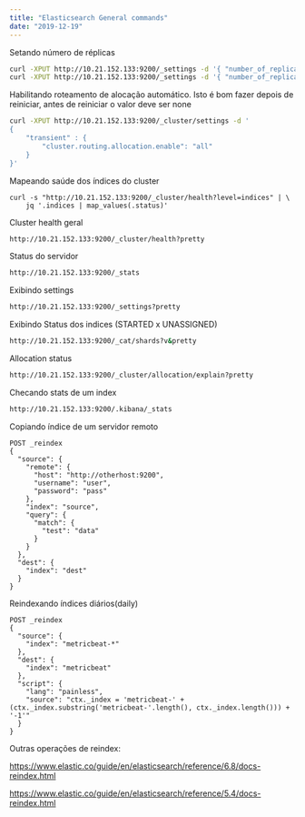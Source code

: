 ```yaml
---
title: "Elasticsearch General commands"
date: "2019-12-19"
---
```


Setando número de réplicas

```bash
curl -XPUT http://10.21.152.133:9200/_settings -d '{ "number_of_replicas" :0 }'
curl -XPUT http://10.21.152.133:9200/_settings -d '{ "number_of_replicas" :1 }'
```

Habilitando roteamento de alocação automático. Isto é bom fazer depois de reiniciar, antes de reiniciar o valor deve ser none

```bash
curl -XPUT http://10.21.152.133:9200/_cluster/settings -d '
{
    "transient" : {
        "cluster.routing.allocation.enable": "all"
    }
}'
```

Mapeando saúde dos índices do cluster

```
curl -s "http://10.21.152.133:9200/_cluster/health?level=indices" | \
    jq '.indices | map_values(.status)'
```

Cluster health geral

```bash
http://10.21.152.133:9200/_cluster/health?pretty
```

Status do servidor

```bash
http://10.21.152.133:9200/_stats 
```

Exibindo settings

```bash
http://10.21.152.133:9200/_settings?pretty
```

Exibindo Status dos indices (STARTED x UNASSIGNED)

```bash
http://10.21.152.133:9200/_cat/shards?v&pretty
```

Allocation status

```bash
http://10.21.152.133:9200/_cluster/allocation/explain?pretty
```

Checando stats de um index

```bash
http://10.21.152.133:9200/.kibana/_stats
```

Copiando índice de um servidor remoto

```
POST _reindex
{
  "source": {
    "remote": {
      "host": "http://otherhost:9200",
      "username": "user",
      "password": "pass"
    },
    "index": "source",
    "query": {
      "match": {
        "test": "data"
      }
    }
  },
  "dest": {
    "index": "dest"
  }
}
```

Reindexando índices diários(daily)

```
POST _reindex
{
  "source": {
    "index": "metricbeat-*"
  },
  "dest": {
    "index": "metricbeat"
  },
  "script": {
    "lang": "painless",
    "source": "ctx._index = 'metricbeat-' + (ctx._index.substring('metricbeat-'.length(), ctx._index.length())) + '-1'"
  }
}
```

Outras operações de reindex:

https://www.elastic.co/guide/en/elasticsearch/reference/6.8/docs-reindex.html

https://www.elastic.co/guide/en/elasticsearch/reference/5.4/docs-reindex.html
